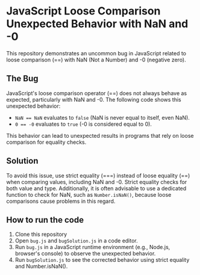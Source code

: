 # JavaScript Loose Comparison Unexpected Behavior with NaN and -0

This repository demonstrates an uncommon bug in JavaScript related to loose comparison (==) with NaN (Not a Number) and -0 (negative zero).

## The Bug

JavaScript's loose comparison operator (==) does not always behave as expected, particularly with NaN and -0.  The following code shows this unexpected behavior:

* `NaN == NaN` evaluates to `false` (NaN is never equal to itself, even NaN).
* `0 == -0` evaluates to `true` (-0 is considered equal to 0).

This behavior can lead to unexpected results in programs that rely on loose comparison for equality checks.

## Solution

To avoid this issue, use strict equality (===) instead of loose equality (==) when comparing values, including NaN and -0.  Strict equality checks for both value and type.  Additionally, it is often advisable to use a dedicated function to check for NaN, such as `Number.isNaN()`, because loose comparisons cause problems in this regard. 

## How to run the code

1. Clone this repository
2. Open `bug.js` and `bugSolution.js` in a code editor.
3. Run `bug.js` in a JavaScript runtime environment (e.g., Node.js, browser's console) to observe the unexpected behavior. 
4. Run `bugSolution.js` to see the corrected behavior using strict equality and Number.isNaN().